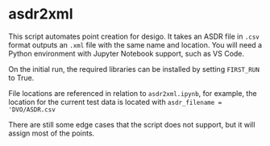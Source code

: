 # asdr2xml

This script automates point creation for desigo. It takes an ASDR file in `.csv` format outputs an `.xml` file with the same name and location. You will need a Python environment with Jupyter Notebook support, such as VS Code.

On the initial run, the required libraries can be installed by setting `FIRST_RUN` to True.

File locations are referenced in relation to `asdr2xml.ipynb`, for example, the location for the current test data is located with `asdr_filename = 'DVO/ASDR.csv`

There are still some edge cases that the script does not support, but it will assign most of the points.
